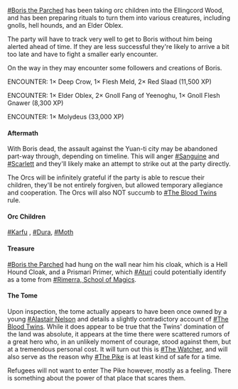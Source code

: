 [#Boris the Parched](https://dnd.bkconnor.com/tools/world/world.php?id=4259) has been taking orc children into the Ellingcord Wood, and has been preparing rituals to turn them into various creatures, including gnolls, hell hounds, and an Elder Oblex.

The party will have to track very well to get to Boris without him being alerted ahead of time. If they are less successful they're likely to arrive a bit too late and have to fight a smaller early encounter.

On the way in they may encounter some followers and creations of Boris.

ENCOUNTER: 1× Deep Crow, 1× Flesh Meld, 2× Red Slaad (11,500 XP)

ENCOUNTER: 1× Elder Oblex, 2× Gnoll Fang of Yeenoghu, 1× Gnoll Flesh Gnawer (8,300 XP)

ENCOUNTER: 1× Molydeus (33,000 XP)

#### Aftermath

With Boris dead, the assault against the Yuan-ti city may be abandoned part-way through, depending on timeline. This will anger [#Sanguine](https://dnd.bkconnor.com/tools/world/world.php?id=4165) and [#Scarlett](https://dnd.bkconnor.com/tools/world/world.php?id=4166) and they'll likely make an attempt to strike out at the party directly.

The Orcs will be infinitely grateful if the party is able to rescue their children, they'll be not entirely forgiven, but allowed temporary allegiance and cooperation. The Orcs will also NOT succumb to [#The Blood Twins](https://dnd.bkconnor.com/tools/world/world.php?id=4164) rule.

#### Orc Children

[#Karfu](https://dnd.bkconnor.com/tools/world/world.php?id=4418) , [#Dura](https://dnd.bkconnor.com/tools/world/world.php?id=4419), [#Moth](https://dnd.bkconnor.com/tools/world/world.php?id=4420)

#### Treasure

[#Boris the Parched](https://dnd.bkconnor.com/tools/world/world.php?id=4259) had hung on the wall near him his cloak, which is a Hell Hound Cloak, and a Prismari Primer, which [#Aturi](https://dnd.bkconnor.com/tools/world/world.php?id=4175) could potentially identify as a tome from [#Rimerra, School of Magics](https://dnd.bkconnor.com/tools/world/world.php?id=4174).

#### The Tome

Upon inspection, the tome actually appears to have been once owned by a young [#Alastair Nelson](https://dnd.bkconnor.com/tools/world/world.php?id=4101) and details a slightly contradictory account of [#The Blood Twins](https://dnd.bkconnor.com/tools/world/world.php?id=4164). While it does appear to be true that the Twins' domination of the land was absolute, it appears at the time there were scattered rumors of a great hero who, in an unlikely moment of courage, stood against them, but at a tremendous personal cost. It will turn out this is [#The Watcher](https://dnd.bkconnor.com/tools/world/world.php?id=4080), and will also serve as the reason why [#The Pike](https://dnd.bkconnor.com/tools/world/world.php?id=4051) is at least kind of safe for a time.

Refugees will not want to enter The Pike however, mostly as a feeling. There is something about the power of that place that scares them.